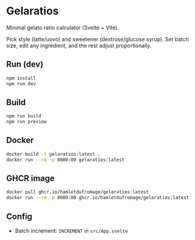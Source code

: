 # Gelaratios

Minimal gelato ratio calculator (Svelte + Vite).

Pick style (latte/uovo) and sweetener (dextrose/glucose syrup). Set batch size, edit any ingredient, and the rest adjust proportionally.

## Run (dev)
```bash
npm install
npm run dev
```

## Build
```bash
npm run build
npm run preview
```

## Docker
```bash
docker build -t gelaratios:latest .
docker run --rm -p 8080:80 gelaratios:latest
```

## GHCR image
```bash
docker pull ghcr.io/hamletdufromage/gelaratios:latest
docker run --rm -p 8080:80 ghcr.io/hamletdufromage/gelaratios:latest
```

## Config
- Batch increment: `INCREMENT` in `src/App.svelte`
